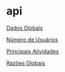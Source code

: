 # api
  [Dados Globais](https://raw.githubusercontent.com/kaon15/api/refs/heads/main/dados-globais.json)
  
  [Número de Usuários](https://raw.githubusercontent.com/kaon15/api/refs/heads/main/numero-usuarios.json)
     
   [Principais Atividades](https://raw.githubusercontent.com/kaon15/api/refs/heads/main/principais-atividades.json)
        
   [Razões Globais](https://raw.githubusercontent.com/kaon15/api/refs/heads/main/razoes-globais.json)
